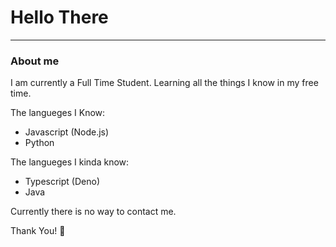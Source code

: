 # Hello There

---

### About me 

I am currently a Full Time Student. Learning all the things I know in my free time.

The langueges I Know:
  - Javascript (Node.js)
  - Python

The langueges I kinda know:
  - Typescript (Deno)
  - Java

Currently there is no way to contact me.


Thank You! :slightly_smiling_face:
